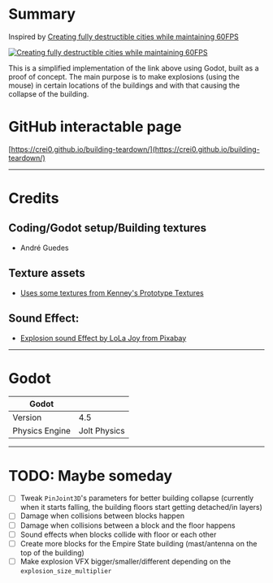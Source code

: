 # Summary
Inspired by [Creating fully destructible cities while maintaining 60FPS](https://www.gamedeveloper.com/design/creating-fully-destructible-cities-while-maintaining-60fps)

[![Creating fully destructible cities while maintaining 60FPS](http://img.youtube.com/vi/mBJSeVKWPZ4/0.jpg)](https://www.youtube.com/watch?v=mBJSeVKWPZ4)

This is a simplified implementation of the link above using Godot, built as a proof of concept.
The main purpose is to make explosions (using the mouse) in certain locations of the buildings and with that causing the collapse of the building.

# GitHub interactable page
[https://crei0.github.io/building-teardown/](https://crei0.github.io/building-teardown/)

----

# Credits

## Coding/Godot setup/Building textures
- André Guedes

## Texture assets

- [Uses some textures from Kenney's Prototype Textures](https://www.kenney.nl/assets/prototype-textures)

## Sound Effect:

- [Explosion sound Effect by LoLa Joy from Pixabay](https://pixabay.com/sound-effects/bomb-explosion-2-381970/)

----

# Godot

| Godot    			|  		  		|
| ----------------- | -------------	|
| Version  			| 4.5    		|
| Physics Engine	| Jolt Physics	|

----

# TODO: Maybe someday

* [ ] Tweak `PinJoint3D`'s parameters for better building collapse (currently when it starts falling, the building floors start getting detached/in layers)
* [ ] Damage when collisions between blocks happen
* [ ] Damage when collisions between a block and the floor happens
* [ ] Sound effects when blocks collide with floor or each other
* [ ] Create more blocks for the Empire State building (mast/antenna on the top of the building)
* [ ] Make explosion VFX bigger/smaller/different depending on the `explosion_size_multiplier`
